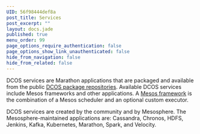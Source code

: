 ```yaml
---
UID: 56f98444def8a
post_title: Services
post_excerpt: ""
layout: docs.jade
published: true
menu_order: 99
page_options_require_authentication: false
page_options_show_link_unauthenticated: false
hide_from_navigation: false
hide_from_related: false
---
```

DCOS services are Marathon applications that are packaged and available from the public [DCOS package repositories][1]. Available DCOS services include Mesos frameworks and other applications. A [Mesos framework][2] is the combination of a Mesos scheduler and an optional custom executor.

DCOS services are created by the community and by Mesosphere. The Mesosphere-maintained applications are: Cassandra, Chronos, HDFS, Jenkins, Kafka, Kubernetes, Marathon, Spark, and Velocity.

 [1]: /usage/package-repo/
 [2]: http://mesos.apache.org/documentation/latest/frameworks/